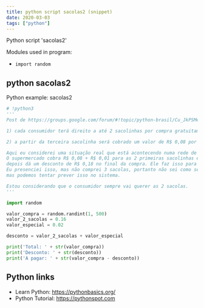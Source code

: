 ```yaml
---
title: python script sacolas2 (snippet)
date: 2020-03-03
tags: ["python"]
---
```

Python script 'sacolas2'


Modules used in program: 
* `import random`

## python sacolas2

Python example: sacolas2

```python
# !python3
'''
Post de https://groups.google.com/forum/#!topic/python-brasil/Cu_JkPSMebs

1) cada consumidor terá direito a até 2 sacolinhas por compra gratuitamente.

2) a partir da terceira sacolinha será cobrado um valor de R$ 0,08 por sacolinha.

Aqui eu considerei uma situação real que está acontecendo numa rede de supermercados de São Paulo:
O supermercado cobra R$ 0,08 + R$ 0,01 para as 2 primeiras sacolinhas e
depois dá um desconto de R$ 0,18 no final da compra. Ele faz isso para registrar as 2 sacolas.
Eu presenciei isso, mas não comprei 3 sacolas, portanto não sei como seriam registradas 3 sacolas,
mas podemos tentar prever isso no sistema.

Estou considerando que o consumidor sempre vai querer as 2 sacolas.
'''

import random

valor_compra = random.randint(1, 500)
valor_2_sacolas = 0.16
valor_especial = 0.02

desconto = valor_2_sacolas + valor_especial

print('Total: ' + str(valor_compra))
print('Desconto: ' + str(desconto))
print('A pagar: ' + str(valor_compra - desconto))


```

## Python links

- Learn Python: https://pythonbasics.org/
- Python Tutorial: https://pythonspot.com
